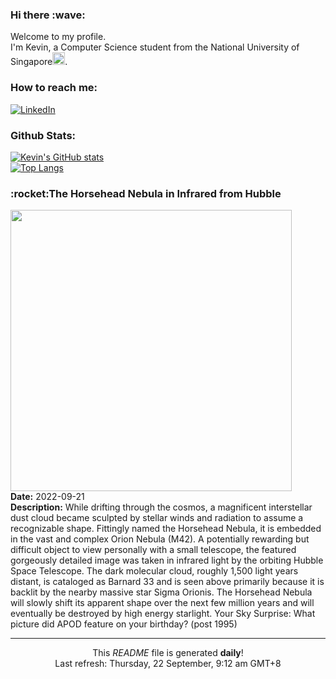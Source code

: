 <h3>Hi there :wave:</h3>

Welcome to my profile.   
I'm Kevin, a Computer Science student from the National University of Singapore<img src="https://img.icons8.com/color/96/000000/singapore-circular.png" width="20px"/>.</p>

<h3>How to reach me: </h3>
<a href="https://www.linkedin.com/in/kevin-foong/"><img alt="LinkedIn" src="https://img.shields.io/badge/linkedin-%230077B5.svg?&style=for-the-badge&logo=linkedin&logoColor=white" /></a> 

<h3>Github Stats: </h3> 

[![Kevin's GitHub stats](https://github-readme-stats.vercel.app/api?username=kevin9foong&theme=tokyonight)](https://github.com/anuraghazra/github-readme-stats) <br/>
[![Top Langs](https://github-readme-stats.vercel.app/api/top-langs/?username=kevin9foong&layout=compact&theme=tokyonight)](https://github.com/anuraghazra/github-readme-stats)

<h3>:rocket:The Horsehead Nebula in Infrared from Hubble</h3> 
<img width="450" src="https:&#x2F;&#x2F;apod.nasa.gov&#x2F;apod&#x2F;image&#x2F;2209&#x2F;HorseheadIr_HubbleNachman_2691.jpg" /><br/>
<b>Date:</b> 2022-09-21<br/>
<b>Description:</b> While drifting through the cosmos, a magnificent interstellar dust cloud became sculpted by stellar winds and radiation to assume a recognizable shape.  Fittingly named the Horsehead Nebula, it is embedded in the vast and complex Orion Nebula (M42).  A potentially rewarding but difficult object to view personally with a small telescope, the featured gorgeously detailed image was taken in infrared light by the orbiting Hubble Space Telescope.  The dark molecular cloud, roughly 1,500 light years distant, is cataloged as Barnard 33 and is seen above primarily because it is backlit by the nearby massive star Sigma Orionis. The Horsehead Nebula will slowly shift its apparent shape over the next few million years and will eventually be destroyed by high energy starlight.   Your Sky Surprise: What picture did APOD feature on your birthday? (post 1995)<br/>

------------
<p align="center">This <i>README</i> file is generated <b>daily</b>!</br>
Last refresh: Thursday, 22 September, 9:12 am GMT+8<br />